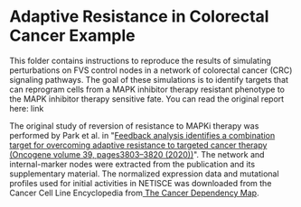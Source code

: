 # Adaptive Resistance in Colorectal Cancer Example

This folder contains instructions to reproduce the results of simulating perturbations on FVS control nodes in a network of colorectal cancer (CRC) signaling pathways. The goal of these simulations is to identify targets that can reprogram cells from a MAPK inhibitor therapy resistant phenotype to the MAPK inhibitor therapy sensitive fate. You can read the original report here: link

The original study of reversion of resistance to MAPKi therapy was performed by Park et al. in "[Feedback analysis identifies a combination target for overcoming adaptive resistance to targeted cancer therapy (Oncogene volume 39, pages3803–3820 (2020))](https://www.nature.com/articles/s41388-020-1255-y)". The network and internal-marker nodes were extracted from the publication and its supplementary material. The normalized expression data  and mutational profiles used for initial activities in NETISCE was downloaded from the Cancer Cell Line Encyclopedia from[ The Cancer Dependency Map](https://depmap.org/portal/cell_line/ACH-000552?tab=mutation).
